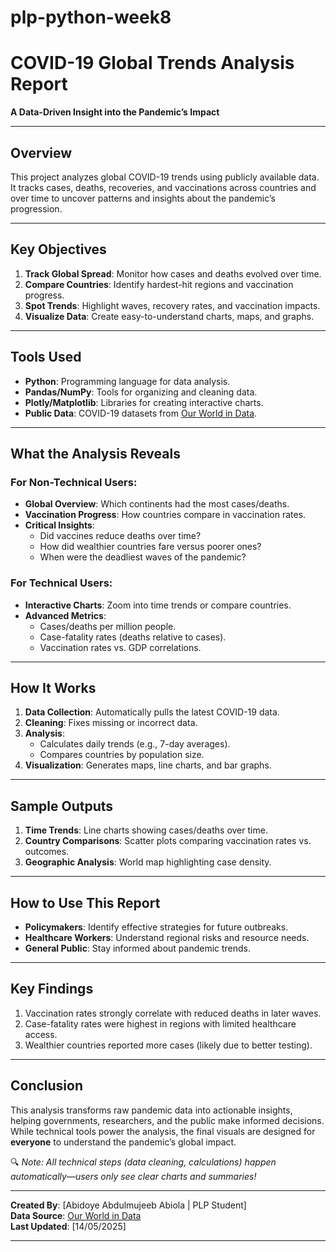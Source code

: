 # plp-python-week8
# COVID-19 Global Trends Analysis Report  
**A Data-Driven Insight into the Pandemic’s Impact**  

---

## **Overview**  
This project analyzes global COVID-19 trends using publicly available data. It tracks cases, deaths, recoveries, and vaccinations across countries and over time to uncover patterns and insights about the pandemic’s progression.  

---

## **Key Objectives**  
1. **Track Global Spread**: Monitor how cases and deaths evolved over time.  
2. **Compare Countries**: Identify hardest-hit regions and vaccination progress.  
3. **Spot Trends**: Highlight waves, recovery rates, and vaccination impacts.  
4. **Visualize Data**: Create easy-to-understand charts, maps, and graphs.  

---

## **Tools Used**  
- **Python**: Programming language for data analysis.  
- **Pandas/NumPy**: Tools for organizing and cleaning data.  
- **Plotly/Matplotlib**: Libraries for creating interactive charts.  
- **Public Data**: COVID-19 datasets from [Our World in Data](https://ourworldindata.org/).  

---

## **What the Analysis Reveals**  
### For Non-Technical Users:  
- **Global Overview**: Which continents had the most cases/deaths.  
- **Vaccination Progress**: How countries compare in vaccination rates.  
- **Critical Insights**:  
  - Did vaccines reduce deaths over time?  
  - How did wealthier countries fare versus poorer ones?  
  - When were the deadliest waves of the pandemic?  

### For Technical Users:  
- **Interactive Charts**: Zoom into time trends or compare countries.  
- **Advanced Metrics**:  
  - Cases/deaths per million people.  
  - Case-fatality rates (deaths relative to cases).  
  - Vaccination rates vs. GDP correlations.  

---

## **How It Works**  
1. **Data Collection**: Automatically pulls the latest COVID-19 data.  
2. **Cleaning**: Fixes missing or incorrect data.  
3. **Analysis**:  
   - Calculates daily trends (e.g., 7-day averages).  
   - Compares countries by population size.  
4. **Visualization**: Generates maps, line charts, and bar graphs.  

---

## **Sample Outputs**  
1. **Time Trends**: Line charts showing cases/deaths over time.  
2. **Country Comparisons**: Scatter plots comparing vaccination rates vs. outcomes.  
3. **Geographic Analysis**: World map highlighting case density.  

---

## **How to Use This Report**  
- **Policymakers**: Identify effective strategies for future outbreaks.  
- **Healthcare Workers**: Understand regional risks and resource needs.  
- **General Public**: Stay informed about pandemic trends.  

---

## **Key Findings**  
1. Vaccination rates strongly correlate with reduced deaths in later waves.  
2. Case-fatality rates were highest in regions with limited healthcare access.  
3. Wealthier countries reported more cases (likely due to better testing).  

---

## **Conclusion**  
This analysis transforms raw pandemic data into actionable insights, helping governments, researchers, and the public make informed decisions. While technical tools power the analysis, the final visuals are designed for **everyone** to understand the pandemic’s global impact.  

🔍 *Note: All technical steps (data cleaning, calculations) happen automatically—users only see clear charts and summaries!*  

--- 

**Created By**: [Abidoye Abdulmujeeb Abiola | PLP Student]  
**Data Source**: [Our World in Data](https://github.com/owid/covid-19-data/tree/master/public/data)  
**Last Updated**: [14/05/2025]  

---
